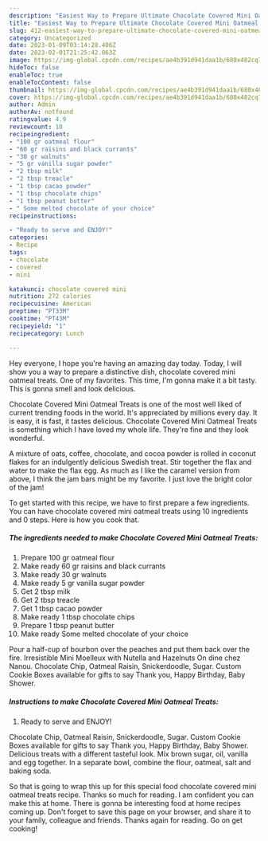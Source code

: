 ```yaml
---
description: "Easiest Way to Prepare Ultimate Chocolate Covered Mini Oatmeal Treats"
title: "Easiest Way to Prepare Ultimate Chocolate Covered Mini Oatmeal Treats"
slug: 412-easiest-way-to-prepare-ultimate-chocolate-covered-mini-oatmeal-treats
category: Uncategorized
date: 2023-01-09T03:14:28.406Z
date: 2023-02-01T21:25:42.063Z
image: https://img-global.cpcdn.com/recipes/ae4b391d941daa1b/680x482cq70/chocolate-covered-mini-oatmeal-treats-recipe-main-photo.jpg
hideToc: false
enableToc: true
enableTocContent: false
thumbnail: https://img-global.cpcdn.com/recipes/ae4b391d941daa1b/680x482cq70/chocolate-covered-mini-oatmeal-treats-recipe-main-photo.jpg
cover: https://img-global.cpcdn.com/recipes/ae4b391d941daa1b/680x482cq70/chocolate-covered-mini-oatmeal-treats-recipe-main-photo.jpg
author: Admin
authorAv: notfound
ratingvalue: 4.9
reviewcount: 10
recipeingredient:
- "100 gr oatmeal flour"
- "60 gr raisins and black currants"
- "30 gr walnuts"
- "5 gr vanilla sugar powder"
- "2 tbsp milk"
- "2 tbsp treacle"
- "1 tbsp cacao powder"
- "1 tbsp chocolate chips"
- "1 tbsp peanut butter"
- " Some melted chocolate of your choice"
recipeinstructions:

- "Ready to serve and ENJOY!"
categories:
- Recipe
tags:
- chocolate
- covered
- mini

katakunci: chocolate covered mini 
nutrition: 272 calories
recipecuisine: American
preptime: "PT33M"
cooktime: "PT43M"
recipeyield: "1"
recipecategory: Lunch

---
```



Hey everyone, I hope you're having an amazing day today. Today, I will show you a way to prepare a distinctive dish, chocolate covered mini oatmeal treats. One of my favorites. This time, I'm gonna make it a bit tasty. This is gonna smell and look delicious.

Chocolate Covered Mini Oatmeal Treats is one of the most well liked of current trending foods in the world. It's appreciated by millions every day. It is easy, it is fast, it tastes delicious. Chocolate Covered Mini Oatmeal Treats is something which I have loved my whole life. They're fine and they look wonderful.

A mixture of oats, coffee, chocolate, and cocoa powder is rolled in coconut flakes for an indulgently delicious Swedish treat. Stir together the flax and water to make the flax egg. As much as I like the caramel version from above, I think the jam bars might be my favorite. I just love the bright color of the jam!


To get started with this recipe, we have to first prepare a few ingredients. You can have chocolate covered mini oatmeal treats using 10 ingredients and 0 steps. Here is how you cook that.

<!--inarticleads1-->

##### The ingredients needed to make Chocolate Covered Mini Oatmeal Treats:

1. Prepare 100 gr oatmeal flour
1. Make ready 60 gr raisins and black currants
1. Make ready 30 gr walnuts
1. Make ready 5 gr vanilla sugar powder
1. Get 2 tbsp milk
1. Get 2 tbsp treacle
1. Get 1 tbsp cacao powder
1. Make ready 1 tbsp chocolate chips
1. Prepare 1 tbsp peanut butter
1. Make ready  Some melted chocolate of your choice


Pour a half-cup of bourbon over the peaches and put them back over the fire. Irresistible Mini Moelleux with Nutella and Hazelnuts On dine chez Nanou. Chocolate Chip, Oatmeal Raisin, Snickerdoodle, Sugar. Custom Cookie Boxes available for gifts to say Thank you, Happy Birthday, Baby Shower. 

<!--inarticleads2-->

##### Instructions to make Chocolate Covered Mini Oatmeal Treats:


1. Ready to serve and ENJOY!

Chocolate Chip, Oatmeal Raisin, Snickerdoodle, Sugar. Custom Cookie Boxes available for gifts to say Thank you, Happy Birthday, Baby Shower. Delicious treats with a different tasteful look. Mix brown sugar, oil, vanilla and egg together. In a separate bowl, combine the flour, oatmeal, salt and baking soda. 

So that is going to wrap this up for this special food chocolate covered mini oatmeal treats recipe. Thanks so much for reading. I am confident you can make this at home. There is gonna be interesting food at home recipes coming up. Don't forget to save this page on your browser, and share it to your family, colleague and friends. Thanks again for reading. Go on get cooking!
